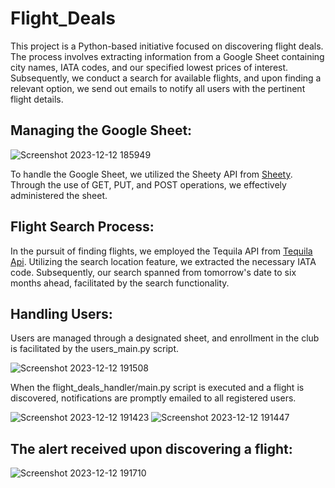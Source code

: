 # Flight_Deals
This project is a Python-based initiative focused on discovering flight deals. The process involves extracting information from a Google Sheet containing city names, IATA codes, and our specified lowest prices of interest. Subsequently, we conduct a search for available flights, and upon finding a relevant option, we send out emails to notify all users with the pertinent flight details.

## Managing the Google Sheet:
![Screenshot 2023-12-12 185949](https://github.com/MohamedAboSaleh/Flight_Deals/assets/135134225/d73fe4c6-9bde-4e1a-be30-195e284bc8d7)

To handle the Google Sheet, we utilized the Sheety API from [Sheety](https://sheety.co). Through the use of GET, PUT, and POST operations, we effectively administered the sheet.

## Flight Search Process:
In the pursuit of finding flights, we employed the Tequila API from [Tequila Api](https://tequila.kiwi.com/portal/getting-started). Utilizing the search location feature, we extracted the necessary IATA code. Subsequently, our search spanned from tomorrow's date to six months ahead, facilitated by the search functionality.

## Handling Users:
Users are managed through a designated sheet, and enrollment in the club is facilitated by the users_main.py script.

![Screenshot 2023-12-12 191508](https://github.com/MohamedAboSaleh/Flight_Deals/assets/135134225/ee9c895b-ff22-4537-946c-bd340e9ad306)

When the flight_deals_handler/main.py script is executed and a flight is discovered, notifications are promptly emailed to all registered users.

![Screenshot 2023-12-12 191423](https://github.com/MohamedAboSaleh/Flight_Deals/assets/135134225/c41d5528-8464-4c53-856f-ee5ad8a6c475)
![Screenshot 2023-12-12 191447](https://github.com/MohamedAboSaleh/Flight_Deals/assets/135134225/7d604251-7c01-4ba1-a51c-70b633323f3d)

## The alert received upon discovering a flight:
![Screenshot 2023-12-12 191710](https://github.com/MohamedAboSaleh/Flight_Deals/assets/135134225/1d40464b-c82b-47dd-bc8a-1d5e383f92ea)
